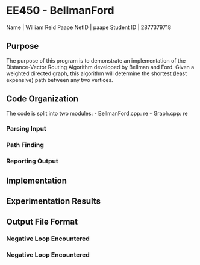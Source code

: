 # EE450 - BellmanFord
Name        | William Reid Paape
NetID       | paape
Student ID  | 2877379718

## Purpose
The purpose of this program is to demonstrate an implementation of the
Distance-Vector Routing Algorithm developed by Bellman and Ford.  Given a
weighted directed graph, this algorithm will determine the shortest (least
expensive) path between any two vertices.

## Code Organization
The code is split into two modules:
    - BellmanFord.cpp: re
    - Graph.cpp: re

### Parsing Input

### Path Finding

### Reporting Output

## Implementation

## Experimentation Results

## Output File Format

### Negative Loop Encountered

### Negative Loop Encountered
